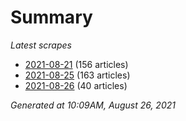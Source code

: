 # Summary
*Latest scrapes*
* [2021-08-21](https://github.com/nuuuwan/news_lk/blob/data/news_lk.2021-08-21.json) (156 articles)
* [2021-08-25](https://github.com/nuuuwan/news_lk/blob/data/news_lk.2021-08-25.json) (163 articles)
* [2021-08-26](https://github.com/nuuuwan/news_lk/blob/data/news_lk.2021-08-26.json) (40 articles)

*Generated at 10:09AM, August 26, 2021*
